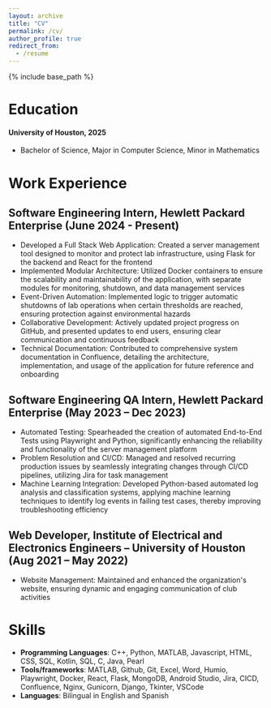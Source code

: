 ```yaml
---
layout: archive
title: "CV"
permalink: /cv/
author_profile: true
redirect_from:
  - /resume
---
```


{% include base_path %}

Education
======
#### University of Houston, 2025
* Bachelor of Science, Major in Computer Science, Minor in Mathematics

Work Experience
======
## Software Engineering Intern, Hewlett Packard Enterprise (June 2024 - Present)
- Developed a Full Stack Web Application: Created a server management tool designed to monitor and protect lab infrastructure, using Flask for the backend and React for the frontend
- Implemented Modular Architecture: Utilized Docker containers to ensure the scalability and maintainability of the application, with separate modules for monitoring, shutdown, and data management services
- Event-Driven Automation: Implemented logic to trigger automatic shutdowns of lab operations when certain thresholds are reached, ensuring protection against environmental hazards
- Collaborative Development: Actively updated project progress on GitHub, and presented updates to end users, ensuring clear communication and continuous feedback
- Technical Documentation: Contributed to comprehensive system documentation in Confluence, detailing the architecture, implementation, and usage of the application for future reference and onboarding

## Software Engineering QA Intern, Hewlett Packard Enterprise (May 2023 – Dec 2023)
- Automated Testing: Spearheaded the creation of automated End-to-End Tests using Playwright and Python, significantly enhancing the reliability and functionality of the server management platform
- Problem Resolution and CI/CD: Managed and resolved recurring production issues by seamlessly integrating changes through CI/CD pipelines, utilizing Jira for task management
- Machine Learning Integration: Developed Python-based automated log analysis and classification systems, applying machine learning techniques to identify log events in failing test cases, thereby improving troubleshooting efficiency

## Web Developer, Institute of Electrical and Electronics Engineers – University of Houston (Aug 2021 – May 2022)
- Website Management: Maintained and enhanced the organization's website, ensuring dynamic and engaging communication of club activities

Skills
======
- **Programming Languages**: C++, Python, MATLAB, Javascript, HTML, CSS, SQL, Kotlin, SQL, C, Java, Pearl
- **Tools/frameworks**: MATLAB, Github, Git, Excel, Word, Humio, Playwright, Docker, React, Flask, MongoDB, Android Studio, Jira, CICD, Confluence, Nginx, Gunicorn, Django, Tkinter, VSCode
- **Languages**: Bilingual in English and Spanish
